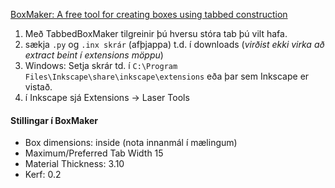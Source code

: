 [BoxMaker: A free tool for creating boxes using tabbed construction](https://github.com/paulh-rnd/TabbedBoxMaker)
1. Með TabbedBoxMaker tilgreinir þú hversu stóra tab þú vilt hafa.
1. sækja `.py` og `.inx skrár` (afþjappa) t.d. í downloads (_virðist ekki virka  að extract beint í extensions möppu_)
1. Windows: Setja skrár td. í `C:\Program Files\Inkscape\share\inkscape\extensions` eða þar sem Inkscape er vistað.
1. í Inkscape sjá Extensions -> Laser Tools

#### Stillingar í BoxMaker
* Box dimensions: inside (nota innanmál í mælingum)
* Maximum/Preferred Tab Width 15
* Material Thickness: 3.10
* Kerf: 0.2



